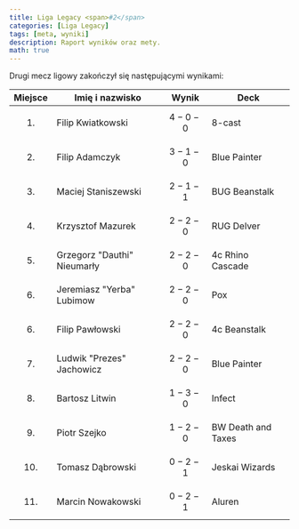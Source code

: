 ```yaml
---
title: Liga Legacy <span>#2</span>
categories: [Liga Legacy]
tags: [meta, wyniki]
description: Raport wyników oraz mety.
math: true
---
```


Drugi mecz ligowy zakończył się następującymi wynikami:

|  Miejsce  | Imię i nazwisko     | Wynik       | Deck               |
|:---------:|---------------------|-------------|--------------------|
| $$ 1. $$  | Filip Kwiatkowski   | $$ 4-0-0 $$ | 8-cast             |
| $$ 2. $$  | Filip Adamczyk      | $$ 3-1-0 $$ | Blue Painter       |
| $$ 3. $$  | Maciej Staniszewski | $$ 2-1-1 $$ | BUG Beanstalk      |
| $$ 4. $$  | Krzysztof Mazurek   | $$ 2-2-0 $$ | RUG Delver         |
| $$ 5. $$  | Grzegorz "Dauthi" Nieumarły       | $$ 2-2-0 $$ | 4c Rhino Cascade   |
| $$ 6. $$  | Jeremiasz "Yerba" Lubimow     | $$ 2-2-0 $$ | Pox                |
| $$ 6. $$  | Filip Pawłowski     | $$ 2-2-0 $$ | 4c Beanstalk       |
| $$ 7. $$  | Ludwik "Prezes" Jachowicz       | $$ 2-2-0 $$ | Blue Painter       |
| $$ 8. $$  | Bartosz Litwin      | $$ 1-3-0 $$ | Infect             |
| $$ 9. $$  | Piotr Szejko        | $$ 1-2-0 $$ | BW Death and Taxes |
| $$ 10. $$ | Tomasz Dąbrowski    | $$ 0-2-1 $$ | Jeskai Wizards     |
| $$ 11. $$ | Marcin Nowakowski   | $$ 0-2-1 $$ | Aluren             |
